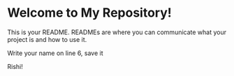 # Welcome to My Repository!

This is your README. READMEs are where you can communicate what your project is and how to use it.

Write your name on line 6, save it

Rishi!
